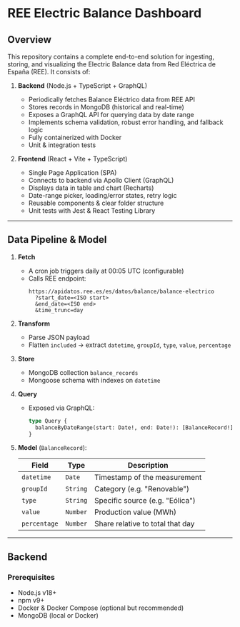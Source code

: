 # REE Electric Balance Dashboard

## Overview

This repository contains a complete end-to-end solution for ingesting, storing, and visualizing the Electric Balance data from Red Eléctrica de España (REE). It consists of:

1. **Backend** (Node.js + TypeScript + GraphQL)  
   - Periodically fetches Balance Eléctrico data from REE API  
   - Stores records in MongoDB (historical and real-time)  
   - Exposes a GraphQL API for querying data by date range  
   - Implements schema validation, robust error handling, and fallback logic  
   - Fully containerized with Docker  
   - Unit & integration tests

2. **Frontend** (React + Vite + TypeScript)  
   - Single Page Application (SPA)  
   - Connects to backend via Apollo Client (GraphQL)  
   - Displays data in table and chart (Recharts)  
   - Date-range picker, loading/error states, retry logic  
   - Reusable components & clear folder structure  
   - Unit tests with Jest & React Testing Library

---

## Data Pipeline & Model

1. **Fetch**  
   - A cron job triggers daily at 00:05 UTC (configurable)  
   - Calls REE endpoint:  
     ```
     https://apidatos.ree.es/es/datos/balance/balance-electrico
       ?start_date=<ISO start>
       &end_date=<ISO end>
       &time_trunc=day
     ```

2. **Transform**  
   - Parse JSON payload  
   - Flatten `included` → extract `datetime`, `groupId`, `type`, `value`, `percentage`

3. **Store**  
   - MongoDB collection `balance_records`  
   - Mongoose schema with indexes on `datetime`

4. **Query**  
   - Exposed via GraphQL:  
     ```graphql
     type Query {
       balanceByDateRange(start: Date!, end: Date!): [BalanceRecord!]!
     }
     ```

5. **Model** (`BalanceRecord`):

   | Field        | Type      | Description                          |
   |--------------|-----------|--------------------------------------|
   | `datetime`   | `Date`    | Timestamp of the measurement         |
   | `groupId`    | `String`  | Category (e.g. "Renovable")          |
   | `type`       | `String`  | Specific source (e.g. "Eólica")     |
   | `value`      | `Number`  | Production value (MWh)               |
   | `percentage` | `Number`  | Share relative to total that day     |

---

## Backend

### Prerequisites

- Node.js v18+  
- npm v9+  
- Docker & Docker Compose (optional but recommended)  
- MongoDB (local or Docker)

